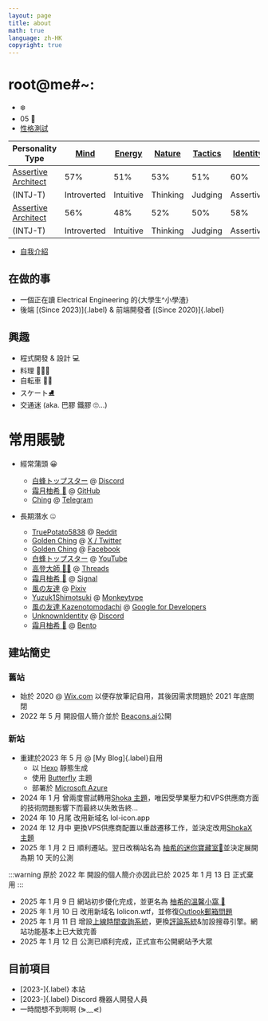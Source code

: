 ```yaml
---
layout: page
title: about
math: true
language: zh-HK
copyright: true
---
```


# root@me#~:
- ❄️
- $05$ 🐔
- [性格測試](https://www.16personalities.com/intj-personality?utm_source=results-turbulent-architect&utm_medium=email&utm_campaign=en&utm_content=view-results)

| Personality Type | [Mind](https://www.16personalities.com/articles/mind-intuitive-vs-observant) | [Energy](https://www.16personalities.com/articles/energy-introverted-vs-extraverted) | [Nature](https://www.16personalities.com/articles/nature-thinking-vs-feeling) | [Tactics](https://www.16personalities.com/articles/tactics-judging-vs-prospecting) | [Identity](https://www.16personalities.com/articles/identity-assertive-vs-turbulent) | Date taken |
|----------------------------------|----------------|--------------|-------------|-------------|-------------|-------------|
| [Assertive Architect](https://www.16personalities.com/intj-personality)              | 57%             | 51%           | 53%          | 51%          | 60%           | 2024-11-03  | \
| (INTJ-T)                         | Introverted     | Intuitive     | Thinking     | Judging      | Assertive     |             |
| [Assertive Architect](https://www.16personalities.com/intj-personality)              | 56%             | 48%           | 52%          | 50%          | 58%           | 2022-05-08  | \
| (INTJ-T)                         | Introverted     | Intuitive     | Thinking     | Judging      | Assertive     |             |

- [自我介紹](https://lolicon.wtf/about/self_intro)

## 在做的事
- 一個正在讀 Electrical Engineering 的{大學生^小學渣}
- 後端 [(Since 2023)]{.label} & 前端開發者 [(Since 2020)]{.label}

## 興趣
- 程式開發 & 設計 💻
- 料理 🍛🥘🍜
- 自転車 🚴‍♂️
- スケート⛸️
- 交通迷 (aka. 巴膠 鐵膠 🙄...)

# 常用賬號
- 經常蒲頭 😀
  - [白蜂トップスター](https://discord.com/users/885756325798227988) @ [Discord](https://discord.com/)
  - [霜月柚希 🍊](https://github.com/Yuzuk1Shimotsuki) @ [GitHub](https://github.com/) 
  - [Ching](https://t.me/CodeCrafter404) @ [Telegram](https://telegram.org/)

- 長期潛水 🤐
  - [TruePotato5838](https://www.reddit.com/user/TruePotato5838/) @ [Reddit](https://www.reddit.com/)
  - [Golden Ching](https://x.com/goldenlight6628) @ [X / Twitter](https://www.x.com/)
  - [Golden Ching](https://www.facebook.com/goldenlight6628) @ [Facebook](https://www.facebook.com)
  - [白蜂トップスター](https://www.youtube.com/@%E7%99%BD%E8%9C%82%E3%83%88%E3%83%83%E3%83%97%E3%82%B9%E3%82%BF%E3%83%BC) @ [YouTube](https://www.youtube.com)
  - [高登大師 🥘🍤](https://www.threads.net/@goldenlight6628) @ [Threads](https://www.threads.net/)
  - [霜月柚希 🍊](https://signal.me/#eu/nB8mJtWHCAlnoGFaLxr8DFXzIwTgsxcV_xreLkSths8SnpiOqU9J9r10rGO0wiqw) @ [Signal](https://signal.org/)
  - [風の友達](https://www.pixiv.net/en/users/110127428) @ [Pixiv](https://www.pixiv.net)
  - [Yuzuk1Shimotsuki](https://monkeytype.com/profile/Yuzuk1Shimotsuki) @ [Monkeytype](https://monkeytype.com/)
  - [風の友達 Kazenotomodachi](https://g.dev/kazenotomodachi) @ [Google for Developers](https://developers.google.com/)
  - [UnknownIdentity](https://discord.com/users/932214558980980756) @ [Discord](https://discord.com/)
  - [霜月柚希 🍊](https://bento.me/yuzuk1shimotsuki) @ [Bento](https://bento.me/)

## 建站簡史
### 舊站
- 始於 2020 @ [Wix.com](https://www.wix.com/) 以便存放筆記自用，其後因需求問題於 2021 年底關閉
- 2022 年 5 月 開設個人簡介並於 [Beacons.ai](https://beacons.ai)公開
### 新站
- 重建於2023 年 5 月 @ [My Blog]{.label}自用
  - 以 [Hexo](https://hexo.io/) 靜態生成
  - 使用 [Butterfly](https://butterfly.js.org/) 主題
  - 部署於 [Microsoft Azure](https://azure.microsoft.com/)
- 2024 年 1 月 曾兩度嘗試轉用[Shoka 主題](https://github.com/amehime/hexo-theme-shoka)，唯因受學業壓力和VPS供應商方面的技術問題影響下而最終以失敗告終...
- 2024 年 10 月尾 改用新域名 lol-icon.app
- 2024 年 12 月中 更換VPS供應商配置以重啟遷移工作，並決定改用[ShokaX 主題](https://github.com/theme-shoka-x/hexo-theme-shokaX)
- 2025 年 1 月 2 日 順利遷站。翌日改稱站名為 [柚希的迷你寶藏室🍊](https://lolicon.wtf)並決定展開為期 10 天的公測

:::warning 
原於 2022 年 開設的個人簡介亦因此已於 2025 年 1 月 13 日 正式棄用
:::

- 2025 年 1 月 9 日 網站初步優化完成，並更名為 [柚希的溫馨小窩 🍊](https://lolicon.wtf)
- 2025 年 1 月 10 日 改用新域名 lolicon.wtf，並修復[Outlook郵箱問題](https://answers.microsoft.com/en-us/outlook_com/forum/all/e-mail-failing-from-cloudflare/7d6afcf7-ea63-4fcd-aa93-663717193e97)
- 2025 年 1 月 11 日 增設[上線時間查詢系統](https://status.lolicon.wtf)，更換[評論系統](https://waline.js.org/)&加設搜尋引擎。網站功能基本上已大致完善
- 2025 年 1 月 12 日 公測已順利完成，正式宣布公開網站予大眾

## 目前項目
- [2023-]{.label} 本站
- [2023-]{.label} Discord 機器人開發人員
- 一時間想不到啊啊 (⋟﹏⋞)
